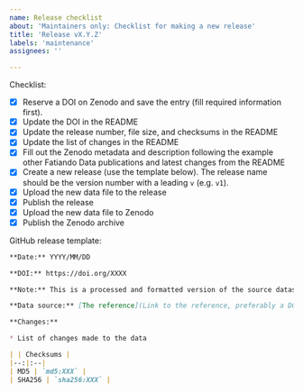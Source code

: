 ```yaml
---
name: Release checklist
about: 'Maintainers only: Checklist for making a new release'
title: 'Release vX.Y.Z'
labels: 'maintenance'
assignees: ''

---
```

Checklist:

- [x] Reserve a DOI on Zenodo and save the entry (fill required information first).
- [x] Update the DOI in the README
- [x] Update the release number, file size, and checksums in the README
- [x] Update the list of changes in the README
- [x] Fill out the Zenodo metadata and description following the example other Fatiando Data publications and latest changes from the README
- [x] Create a new release (use the template below). The release name should be the version number with a leading `v` (e.g. `v1`).
- [x] Upload the new data file to the release
- [x] Publish the release
- [x] Upload the new data file to Zenodo
- [x] Publish the Zenodo archive

GitHub release template:

```markdown
**Date:** YYYY/MM/DD

**DOI:** https://doi.org/XXXX

**Note:** This is a processed and formatted version of the source dataset below. It's mean for use in documentation and tutorials of the Fatiando a Terra project. Please cite the original authors when using this dataset.

**Data source:** [The reference](Link to the reference, preferably a DOI)

**Changes:**

* List of changes made to the data

| | Checksums |
|--:|:--|
| MD5 | `md5:XXX` |
| SHA256 | `sha256:XXX` |
```
